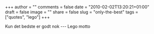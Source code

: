 +++
author = ""
comments = false
date = "2010-02-02T13:20:21+01:00"
draft = false
image = ""
share = false
slug = "only-the-best"
tags = ["quotes", "lego"]
+++

Kun det bedste er godt nok --- Lego motto
<!--more-->
<!-- Only the best is good enough -->
